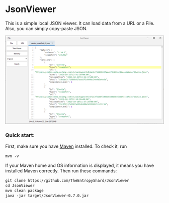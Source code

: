 # JsonViewer
This is a simple local JSON viewer. It can load data from a URL or a File. Also, you can simply copy-paste JSON.

![Screenshot](images/Screenshot.png)

### Quick start:
First, make sure you have [Maven](https://maven.apache.org/) installed. To check it, run
```shell
mvn -v
```
If your Maven home and OS information is displayed, it means you have installed Maven correctly. Then run these commands:
```shell
git clone https://github.com/TheEntropyShard/JsonViewer
cd JsonViewer
mvn clean package
java -jar target/JsonViewer-0.7.0.jar
```